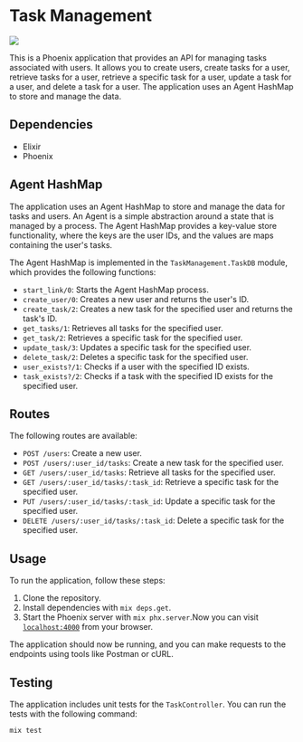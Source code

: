 # Task Management
<img src="https://inspired.consulting/wp-content/uploads/2021/06/elixirlogo-768x576.png" style="text-align: center
  margin-left: auto;
  margin-right: auto;">

This is a Phoenix application that provides an API for managing tasks associated with users. It allows you to create users, create tasks for a user, retrieve tasks for a user, retrieve a specific task for a user, update a task for a user, and delete a task for a user. The application uses an Agent HashMap to store and manage the data.

## Dependencies

- Elixir
- Phoenix

## Agent HashMap

The application uses an Agent HashMap to store and manage the data for tasks and users. An Agent is a simple abstraction around a state that is managed by a process. The Agent HashMap provides a key-value store functionality, where the keys are the user IDs, and the values are maps containing the user's tasks.

The Agent HashMap is implemented in the `TaskManagement.TaskDB` module, which provides the following functions:

- `start_link/0`: Starts the Agent HashMap process.
- `create_user/0`: Creates a new user and returns the user's ID.
- `create_task/2`: Creates a new task for the specified user and returns the task's ID.
- `get_tasks/1`: Retrieves all tasks for the specified user.
- `get_task/2`: Retrieves a specific task for the specified user.
- `update_task/3`: Updates a specific task for the specified user.
- `delete_task/2`: Deletes a specific task for the specified user.
- `user_exists?/1`: Checks if a user with the specified ID exists.
- `task_exists?/2`: Checks if a task with the specified ID exists for the specified user.

## Routes

The following routes are available:

- `POST /users`: Create a new user.
- `POST /users/:user_id/tasks`: Create a new task for the specified user.
- `GET /users/:user_id/tasks`: Retrieve all tasks for the specified user.
- `GET /users/:user_id/tasks/:task_id`: Retrieve a specific task for the specified user.
- `PUT /users/:user_id/tasks/:task_id`: Update a specific task for the specified user.
- `DELETE /users/:user_id/tasks/:task_id`: Delete a specific task for the specified user.

## Usage

To run the application, follow these steps:

1. Clone the repository.
2. Install dependencies with `mix deps.get`.
3. Start the Phoenix server with `mix phx.server`.Now you can visit [`localhost:4000`](http://localhost:4000) from your browser.

The application should now be running, and you can make requests to the endpoints using tools like Postman or cURL.

## Testing

The application includes unit tests for the `TaskController`. You can run the tests with the following command:

```
mix test
```